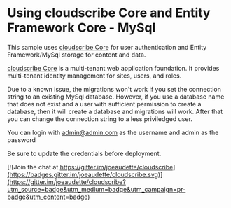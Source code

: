 # Using cloudscribe Core and Entity Framework Core - MySql

This sample uses [cloudscribe Core](https://github.com/joeaudette/cloudscribe) for user authentication and Entity Framework/MySql storage for content and data.

[cloudscribe Core](https://github.com/joeaudette/cloudscribe) is a multi-tenant web application foundation. It provides multi-tenant identity management for sites, users, and roles.

Due to a known issue, the migrations won't work if you set the connection string to an existing MySql database. However, if you use a database name that does not exist and a user with sufficient permission to create a database, then it will create a database and migrations will work. After that you can change the connection string to a less priviledged user.

You can login with admin@admin.com as the username and admin as the password

Be sure to update the credentials before deployment.

[![Join the chat at https://gitter.im/joeaudette/cloudscribe](https://badges.gitter.im/joeaudette/cloudscribe.svg)](https://gitter.im/joeaudette/cloudscribe?utm_source=badge&utm_medium=badge&utm_campaign=pr-badge&utm_content=badge)




